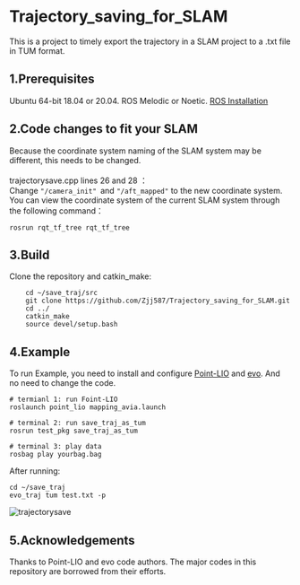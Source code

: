 # Trajectory_saving_for_SLAM
This is a project to timely export the trajectory in a SLAM project to a .txt file in TUM format.
## 1.Prerequisites
Ubuntu 64-bit 18.04 or 20.04. ROS Melodic or Noetic. [ROS Installation](http://wiki.ros.org/ROS/Installation)
## 2.Code changes to fit your SLAM
Because the coordinate system naming of the SLAM system may be different, this needs to be changed.<br>
<br>
trajectorysave.cpp lines 26 and 28 ：<br>
Change `"/camera_init" `and `"/aft_mapped"` to the new coordinate system.<br>
You can view the coordinate system of the current SLAM system through the following command：
```
rosrun rqt_tf_tree rqt_tf_tree
```
## 3.Build
Clone the repository and catkin_make:
```
    cd ~/save_traj/src
    git clone https://github.com/Zjj587/Trajectory_saving_for_SLAM.git
    cd ../
    catkin_make
    source devel/setup.bash
```
## 4.Example
To run Example, you need to install and configure [Point-LIO](https://github.com/hku-mars/Point-LIO) and [evo](https://github.com/MichaelGrupp/evo). And no need to change the code.
```
# termianl 1: run Foint-LIO
roslaunch point_lio mapping_avia.launch

# terminal 2: run save_traj_as_tum
rosrun test_pkg save_traj_as_tum

# terminal 3: play data
rosbag play yourbag.bag
```
After running:
```
cd ~/save_traj
evo_traj tum test.txt -p
```
![trajectorysave](file:///home/zjj/%E5%9B%BE%E7%89%87/evo/tra-point-lio-1.png)
## 5.Acknowledgements
Thanks to Point-LIO and evo code authors. The major codes in this repository are borrowed from their efforts.
